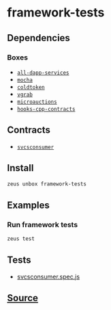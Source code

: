 
framework-tests
====================







## Dependencies
### Boxes
* [`all-dapp-services`](all-dapp-services.md)
* [`mocha`](mocha.md)
* [`coldtoken`](coldtoken.md)
* [`vgrab`](vgrab.md)
* [`microauctions`](microauctions.md)
* [`hooks-cpp-contracts`](hooks-cpp-contracts.md)



## Contracts
* [`svcsconsumer`](https://github.com/liquidapps-io/zeus-sdk/tree/master/boxes/groups/tests/framework-tests/contracts/eos/svcsconsumer)
## Install
```bash
zeus unbox framework-tests
```
## Examples
### Run framework tests 
```bash
zeus test
```










## Tests 
* [svcsconsumer.spec.js](https://github.com/liquidapps-io/zeus-sdk/tree/master/boxes/groups/tests/framework-tests/test/svcsconsumer.spec.js)
## [Source](https://github.com/liquidapps-io/zeus-sdk/tree/master/boxes/groups/tests/framework-tests)